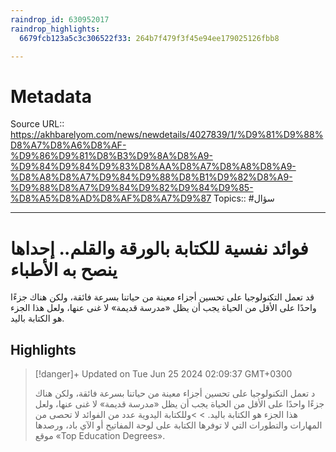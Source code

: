 ```yaml
---
raindrop_id: 630952017
raindrop_highlights:
  6679fcb123a5c3c306522f33: 264b7f479f3f45e94ee179025126fbb8

---
```


# Metadata
Source URL:: https://akhbarelyom.com/news/newdetails/4027839/1/%D9%81%D9%88%D8%A7%D8%A6%D8%AF-%D9%86%D9%81%D8%B3%D9%8A%D8%A9-%D9%84%D9%84%D9%83%D8%AA%D8%A7%D8%A8%D8%A9-%D8%A8%D8%A7%D9%84%D9%88%D8%B1%D9%82%D8%A9-%D9%88%D8%A7%D9%84%D9%82%D9%84%D9%85-%D8%A5%D8%AD%D8%AF%D8%A7%D9%87
Topics:: #سؤال

---
# فوائد نفسية للكتابة بالورقة والقلم.. إحداها ينصح به الأطباء

قد تعمل التكنولوجيا على تحسين أجزاء معينة من حياتنا بسرعة فائقة، ولكن هناك جزءًا واحدًا على الأقل من الحياة يجب أن يظل «مدرسة قديمة» لا غنى عنها، ولعل هذا الجزء هو الكتابة باليد.

## Highlights

> [!danger]+ Updated on Tue Jun 25 2024 02:09:37 GMT+0300
>
> د تعمل التكنولوجيا على تحسين أجزاء معينة من حياتنا بسرعة فائقة، ولكن هناك جزءًا واحدًا على الأقل من الحياة يجب أن يظل «مدرسة قديمة» لا غنى عنها، ولعل هذا الجزء هو الكتابة باليد.
&gt;
&gt;وللكتابة اليدوية عدد من الفوائد لا تحصى من المهارات والتطورات التي لا توفرها الكتابة على لوحة المفاتيح أو الآي باد، ورصدها موقع «Top Education Degrees».
